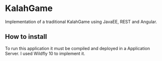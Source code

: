 # KalahGame
Implementation of a traditional KalahGame using JavaEE, REST and Angular.

## How to install
To run this application it must be compiled and deployed in a Application Server. 
I used Wildfly 10 to implement it.
